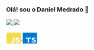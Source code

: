 ### Olá! sou o Daniel Medrado 👋




<div>
  <a href="https://github.com/daniell0l">
  <img height="180em" src="https://github-readme-stats.vercel.app/api?username=daniell0l&show_icons=true&theme=dark&include_all_commits=true&count_private=true"/>
  <img height="180em" src="https://github-readme-stats.vercel.app/api/top-langs/?username=daniell0l&layout=compact&langs_count=7&theme=dark"/>
</div>
  
  </div>
<div style="display: inline_block"><br>
  <img align="center" alt="daniel-Js" height="30" width="40" src="https://raw.githubusercontent.com/devicons/devicon/master/icons/javascript/javascript-plain.svg">
  <img align="center" alt="daniel-Ts" height="30" width="40" src="https://raw.githubusercontent.com/devicons/devicon/master/icons/typescript/typescript-plain.svg">

</div>
  
  ##
